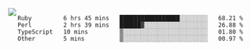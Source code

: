 

<a href="https://github.com/anuraghazra/github-readme-stats">
  <img align="left" src="https://github-readme-stats.vercel.app/api?username=kfly8&count_private=true&show_icons=true&theme=calm" />
</a>


<!--START_SECTION:waka-->

```text
Ruby         6 hrs 45 mins   █████████████████░░░░░░░░   68.21 %
Perl         2 hrs 39 mins   ██████▓░░░░░░░░░░░░░░░░░░   26.88 %
TypeScript   10 mins         ▒░░░░░░░░░░░░░░░░░░░░░░░░   01.80 %
Other        5 mins          ▒░░░░░░░░░░░░░░░░░░░░░░░░   00.97 %
```

<!--END_SECTION:waka-->
